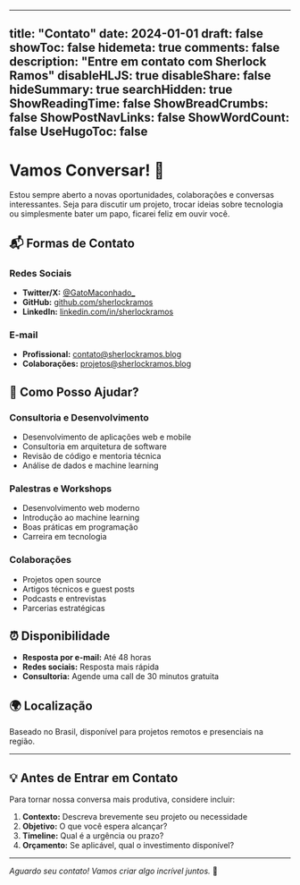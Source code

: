 
---
title: "Contato"
date: 2024-01-01
draft: false
showToc: false
hidemeta: true
comments: false
description: "Entre em contato com Sherlock Ramos"
disableHLJS: true
disableShare: false
hideSummary: true
searchHidden: true
ShowReadingTime: false
ShowBreadCrumbs: false
ShowPostNavLinks: false
ShowWordCount: false
UseHugoToc: false
---

# Vamos Conversar! 💬

Estou sempre aberto a novas oportunidades, colaborações e conversas interessantes. Seja para discutir um projeto, trocar ideias sobre tecnologia ou simplesmente bater um papo, ficarei feliz em ouvir você.

## 📬 Formas de Contato

### Redes Sociais
- **Twitter/X:** [@GatoMaconhado_](https://twitter.com/GatoMaconhado_)
- **GitHub:** [github.com/sherlockramos](https://github.com/sherlockramos)
- **LinkedIn:** [linkedin.com/in/sherlockramos](https://linkedin.com/in/sherlockramos)

### E-mail
- **Profissional:** contato@sherlockramos.blog
- **Colaborações:** projetos@sherlockramos.blog

## 🤝 Como Posso Ajudar?

### Consultoria e Desenvolvimento
- Desenvolvimento de aplicações web e mobile
- Consultoria em arquitetura de software
- Revisão de código e mentoria técnica
- Análise de dados e machine learning

### Palestras e Workshops
- Desenvolvimento web moderno
- Introdução ao machine learning
- Boas práticas em programação
- Carreira em tecnologia

### Colaborações
- Projetos open source
- Artigos técnicos e guest posts
- Podcasts e entrevistas
- Parcerias estratégicas

## ⏰ Disponibilidade

- **Resposta por e-mail:** Até 48 horas
- **Redes sociais:** Resposta mais rápida
- **Consultoria:** Agende uma call de 30 minutos gratuita

## 🌍 Localização

Baseado no Brasil, disponível para projetos remotos e presenciais na região.

---

## 💡 Antes de Entrar em Contato

Para tornar nossa conversa mais produtiva, considere incluir:

1. **Contexto:** Descreva brevemente seu projeto ou necessidade
2. **Objetivo:** O que você espera alcançar?
3. **Timeline:** Qual é a urgência ou prazo?
4. **Orçamento:** Se aplicável, qual o investimento disponível?

---

*Aguardo seu contato! Vamos criar algo incrível juntos.* 🚀
